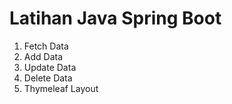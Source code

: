 # Latihan Java Spring Boot
1. Fetch Data
2. Add Data
3. Update Data
4. Delete Data
5. Thymeleaf Layout
